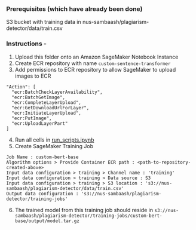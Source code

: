 ### Prerequisites (which have already been done)

S3 bucket with training data in nus-sambaash/plagiarism-detector/data/train.csv

### Instructions - 

1. Upload this folder onto an Amazon SageMaker Notebook Instance
2. Create ECR repository with name `custom-sentence-transformer`
3. Add permissions to ECR repository to allow SageMaker to upload images to ECR
```
"Action": [
  "ecr:BatchCheckLayerAvailability",
  "ecr:BatchGetImage",
  "ecr:CompleteLayerUpload",
  "ecr:GetDownloadUrlForLayer",
  "ecr:InitiateLayerUpload",
  "ecr:PutImage",
  "ecr:UploadLayerPart"
]
```
4. Run all cells in [run_scripts.ipynb](run_scripts.ipynb)
5. Create SageMaker Training Job
```
Job Name : custom-bert-base
Algorithm options > Provide Container ECR path : <path-to-repository-created-above>
Input data configuration > training > Channel name : 'training'
Input data configuration > training > Data source : S3
Input data configuration > training > S3 location : 's3://nus-sambaash/plagiarism-detector/data/train.csv'
Output data configuration : 's3://nus-sambaash/plagiarism-detector/training-jobs'
```
6. The trained model from this training job should reside in `s3://nus-sambaash/plagiarism-detector/training-jobs/custom-bert-base/output/model.tar.gz`
